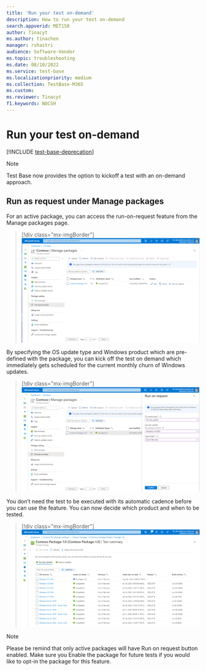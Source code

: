 ```yaml
---
title: 'Run your test on-demand'
description: How to run your test on-demand
search.appverid: MET150
author: Tinacyt
ms.author: tinachen
manager: rshastri
audience: Software-Vendor
ms.topic: troubleshooting
ms.date: 08/10/2022
ms.service: test-base
ms.localizationpriority: medium
ms.collection: TestBase-M365
ms.custom:
ms.reviewer: Tinacyt
f1.keywords: NOCSH
---
```


# Run your test on-demand

[!INCLUDE [test-base-deprecation](./includes/test-base-deprecation.md)]

> [!NOTE]
> Test Base now provides the option to kickoff a test with an on-demand approach.

## Run as request under Manage packages

For an active package, you can access the run-on-request feature from the Manage packages page.

> [!div class="mx-imgBorder"]
> [ ![Manage packages](Media/runondemand01-managepackages.png) ](Media/runondemand01-managepackages.png#lightbox)

By specifying the OS update type and Windows product which are pre-defined with the package, you can kick off the test on demand which immediately gets scheduled for the current monthly churn of Windows updates.


> [!div class="mx-imgBorder"]
> [ ![Run on request](Media/runondemand02-runonrequest.png) ](Media/runondemand02-runonrequest.png#lightbox)

You don’t need the test to be executed with its automatic cadence before you can use the feature. You can now decide which product and when to be tested.

> [!div class="mx-imgBorder"]
> [ ![Testsummary](Media/runondemand03-testsummary.png) ](Media/runondemand03-testsummary.png#lightbox)

> [!NOTE]
> Please be remind that only active packages will have Run on request button enabled. Make sure you Enable the package for future tests if you would like to opt-in the package for this feature.